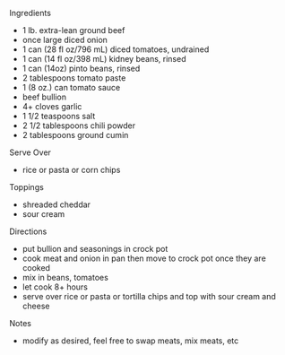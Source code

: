 Ingredients
* 1 lb. extra-lean ground beef
* once large diced onion
* 1 can (28 fl oz/796 mL) diced tomatoes, undrained
* 1 can (14 fl oz/398 mL) kidney beans, rinsed
* 1 can (14oz) pinto beans, rinsed
* 2 tablespoons tomato paste
* 1 (8 oz.) can tomato sauce
* beef bullion
* 4+ cloves garlic
* 1 1/2 teaspoons salt
* 2 1/2 tablespoons chili powder
* 2 tablespoons ground cumin

Serve Over
* rice or pasta or corn chips

Toppings
* shreaded cheddar
* sour cream

Directions
* put bullion and seasonings in crock pot
* cook meat and onion in pan then move to crock pot once they are cooked
* mix in beans, tomatoes
* let cook 8+ hours
* serve over rice or pasta or tortilla chips and top with sour cream and cheese

Notes
* modify as desired, feel free to swap meats, mix meats, etc
